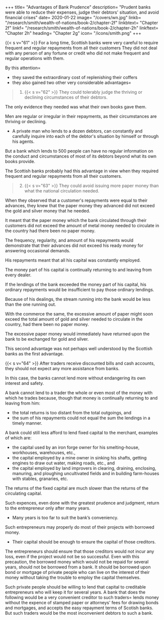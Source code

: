 +++
title=  "Advantages of Bank Prudence"
description=  "Prudent banks were able to reduce their expenses, judge their debtors' situation, and avoid financial crises"
date=  2020-01-22
image=  "/covers/wn.jpg"
linkb=  "/research/smith/wealth-of-nations/book-2/chapter-2f"
linkbtext=  "Chapter 2f"
linkf=  "/research/smith/wealth-of-nations/book-2/chapter-2h"
linkftext=  "Chapter 2h"
heading=  "Chapter 2g"
icon=  "/icons/smith.png"
+++

{{< s v="61" >}} For a long time, Scottish banks were very careful to require frequent and regular repayments from all their customers They did not deal with any person of any fortune or credit who did not make frequent and regular operations with them.

By this attention= 
- they saved the extraordinary cost of replenishing their coffers
- they also gained two other very considerable advantages= 

> 1. {{< s v="62" >}} They could tolerably judge the thriving or declining circumstances of their debtors.

The only evidence they needed was what their own books gave them.

Men are regular or irregular in their repayments, as their circumstances are thriving or declining.
- A private man who lends to a dozen debtors, can constantly and carefully inquire into each of the debtor's situation by himself or through his agents.

But a bank which lends to 500 people can have no regular information on the conduct and circumstances of most of its debtors beyond what its own books provide.

The Scottish banks probably had this advantage in view when they required frequent and regular repayments from all their customers.

> 2. {{< s v="63" >}} They could avoid issuing more paper money than what the national circulation needed.

When they observed that a customer's repayments were equal to their advances, they knew that the paper money they advanced did not exceed the gold and silver money that he needed.

It meant that the paper money which the bank circulated through their customers did not exceed the amount of metal money needed to circulate in the country had there been no paper money.

The frequency, regularity, and amount of his repayments would demonstrate that their advances did not exceed his ready money for answering occasional demands.

His repayments meant that all his capital was constantly employed.

The money part of his capital is continually returning to and leaving from every dealer.

If the lendings of the bank exceeded the money part of his capital, his ordinary repayments would be insufficient to pay those ordinary lendings.

Because of his dealings, the stream running into the bank would be less than the one running out.

With the commerce the same, the excessive amount of paper might soon exceed the total amount of gold and silver needed to circulate in the country, had there been no paper money.

The excessive paper money would immediately have returned upon the bank to be exchanged for gold and silver.

This second advantage was not perhaps well understood by the Scottish banks as the first advantage.


{{< s v="64" >}} After traders receive discounted bills and cash accounts, they should not expect any more assistance from banks.

In this case, the banks cannot lend more without endangering its own interest and safety.

A bank cannot lend to a trader the whole or even most of the money with which he trades because, though that money is continually returning to and leaving from him:
- the total returns is too distant from the total outgoings, and
- the sum of his repayments could not equal the sum the lendings in a timely manner.

A bank could still less afford to lend fixed capital to the merchant, examples of which are: 
- the capital used by an iron forge owner for his smelting-house, workhouses, warehouses, etc.,
- the capital employed by a mine owner in sinking his shafts, getting engines to draw out water, making roads, etc., and
- the capital employed by land improvers in clearing, draining, enclosing, manuring, and ploughing uncultivated fields and in building farm-houses with stables, granaries, etc.

The returns of the fixed capital are much slower than the returns of the circulating capital.

Such expences, even done with the greatest prudence and judgment, return to the entrepreneur only after many years.
- Many years is too far to suit the bank’s conveniency.

Such entrepreneurs may properly do most of their projects with borrowed money.
- Their capital should be enough to ensure the capital of those creditors.

The entrepreneurs should ensure that those creditors would not incur any loss, even if the project would not be so successful.
Even with this precaution, the borrowed money which would not be repaid for several years, should not be borrowed from a bank.
It should be borrowed upon bond or mortgage of private people who can live on the interest of their money without taking the trouble to employ the capital themselves.

Such private people should be willing to lend that capital to creditable entrepreneurs who will keep it for several years.
A bank that does the following would be a very convenient creditor to such traders= 
lends money without the expence of stamped paper or attorneys' fees for drawing bonds and mortgages, and
accepts the easy repayment terms of Scotish banks.
But such traders would be the most inconvenient debtors to such a bank.
